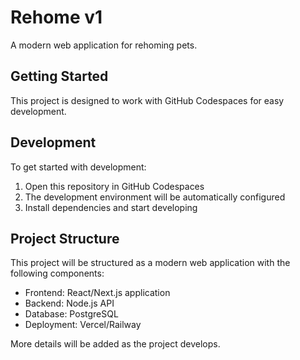 # Rehome v1

A modern web application for rehoming pets.

## Getting Started

This project is designed to work with GitHub Codespaces for easy development.

## Development

To get started with development:

1. Open this repository in GitHub Codespaces
2. The development environment will be automatically configured
3. Install dependencies and start developing

## Project Structure

This project will be structured as a modern web application with the following components:

- Frontend: React/Next.js application
- Backend: Node.js API
- Database: PostgreSQL
- Deployment: Vercel/Railway

More details will be added as the project develops.